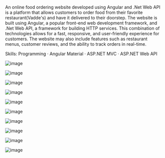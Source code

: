 
An online food ordering website developed using Angular and .Net Web API is a platform that allows customers to order food from their favorite restaurant(Vadde's) and have it delivered to their doorstep. The website is built using Angular, a popular front-end web development framework, and .Net Web API, a framework for building HTTP services. This combination of technologies allows for a fast, responsive, and user-friendly experience for customers. The website may also include features such as restaurant menus, customer reviews, and the ability to track orders in real-time.

Skills: Programming · Angular Material · ASP.NET MVC · ASP.NET Web API

![image](https://github.com/SusheelRaai/The-Vaddes-Restaurant/assets/128976754/bcfc7b27-3a77-4803-87a4-efabd69addb0)

![image](https://github.com/SusheelRaai/The-Vaddes-Restaurant/assets/128976754/67b3bd0f-976b-4557-9573-f5073fb9c354)

![image](https://github.com/SusheelRaai/The-Vaddes-Restaurant/assets/128976754/4c1e0a3c-e046-4505-800c-41ba3671e33e)

![image](https://github.com/SusheelRaai/The-Vaddes-Restaurant/assets/128976754/870cf490-7bbf-4761-b88f-f761d4bd3836)

![image](https://github.com/SusheelRaai/The-Vaddes-Restaurant/assets/128976754/43de9347-0d2e-4905-bfcb-cb804d878163)

![image](https://github.com/SusheelRaai/The-Vaddes-Restaurant/assets/128976754/f8b9763c-2c92-4eaa-95c7-750eb8b1739b)

![image](https://github.com/SusheelRaai/The-Vaddes-Restaurant/assets/128976754/20ea77ab-33b9-4c12-9dd5-a84395df8c94)

![image](https://github.com/SusheelRaai/The-Vaddes-Restaurant/assets/128976754/6e995de8-0613-4da8-9bfe-bf9dd00288fb)

![image](https://github.com/SusheelRaai/The-Vaddes-Restaurant/assets/128976754/35e9301e-9fce-425d-89a5-b17a97742bb5)

![image](https://github.com/SusheelRaai/The-Vaddes-Restaurant/assets/128976754/12693b78-e8ff-4565-8746-bf71bb3e2b01)
